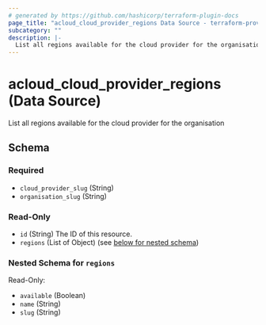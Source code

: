 ```yaml
---
# generated by https://github.com/hashicorp/terraform-plugin-docs
page_title: "acloud_cloud_provider_regions Data Source - terraform-provider-acloud"
subcategory: ""
description: |-
  List all regions available for the cloud provider for the organisation
---
```


# acloud_cloud_provider_regions (Data Source)

List all regions available for the cloud provider for the organisation



<!-- schema generated by tfplugindocs -->
## Schema

### Required

- `cloud_provider_slug` (String)
- `organisation_slug` (String)

### Read-Only

- `id` (String) The ID of this resource.
- `regions` (List of Object) (see [below for nested schema](#nestedatt--regions))

<a id="nestedatt--regions"></a>
### Nested Schema for `regions`

Read-Only:

- `available` (Boolean)
- `name` (String)
- `slug` (String)
